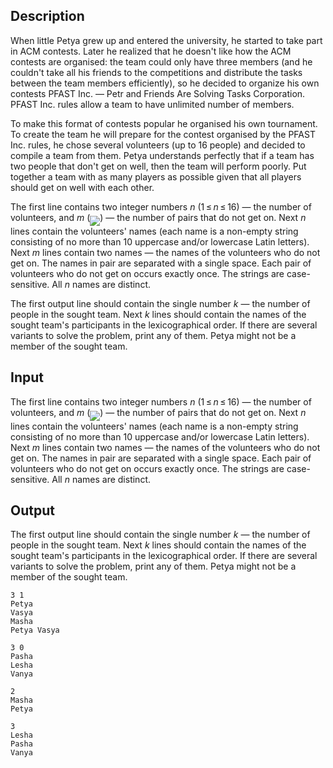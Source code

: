 ## Description

<div><p>When little Petya grew up and entered the university, he started to take part in АСМ contests. Later he realized that he doesn't like how the АСМ contests are organised: the team could only have three members (and he couldn't take all his friends to the competitions and distribute the tasks between the team members efficiently), so he decided to organize his own contests PFAST Inc. — Petr and Friends Are Solving Tasks Corporation. PFAST Inc. rules allow a team to have unlimited number of members.</p><p>To make this format of contests popular he organised his own tournament. To create the team he will prepare for the contest organised by the PFAST Inc. rules, he chose several volunteers (up to 16 people) and decided to compile a team from them. Petya understands perfectly that if a team has two people that don't get on well, then the team will perform poorly. Put together a team with as many players as possible given that all players should get on well with each other.</p></div><div class="input-specification"><p>The first line contains two integer numbers <span class="tex-span"><i>n</i></span> (<span class="tex-span">1 ≤ <i>n</i> ≤ 16</span>) — the number of volunteers, and <span class="tex-span"><i>m</i></span> (<img align="middle" class="tex-formula" src="file://KFkdkGcl.png" style="max-width: 100.0%;max-height: 100.0%;">) — the number of pairs that do not get on. Next <span class="tex-span"><i>n</i></span> lines contain the volunteers' names (each name is a non-empty string consisting of no more than 10 uppercase and/or lowercase Latin letters). Next <span class="tex-span"><i>m</i></span> lines contain two names — the names of the volunteers who do not get on. The names in pair are separated with a single space. Each pair of volunteers who do not get on occurs exactly once. The strings are case-sensitive. All <span class="tex-span"><i>n</i></span> names are distinct.</p></div><div class="output-specification"><p>The first output line should contain the single number <span class="tex-span"><i>k</i></span> — the number of people in the sought team. Next <span class="tex-span"><i>k</i></span> lines should contain the names of the sought team's participants in the lexicographical order. If there are several variants to solve the problem, print any of them. Petya might not be a member of the sought team. </p></div>

## Input

<p>The first line contains two integer numbers <span class="tex-span"><i>n</i></span> (<span class="tex-span">1 ≤ <i>n</i> ≤ 16</span>) — the number of volunteers, and <span class="tex-span"><i>m</i></span> (<img align="middle" class="tex-formula" src="file://KFkdkGcl.png" style="max-width: 100.0%;max-height: 100.0%;">) — the number of pairs that do not get on. Next <span class="tex-span"><i>n</i></span> lines contain the volunteers' names (each name is a non-empty string consisting of no more than 10 uppercase and/or lowercase Latin letters). Next <span class="tex-span"><i>m</i></span> lines contain two names — the names of the volunteers who do not get on. The names in pair are separated with a single space. Each pair of volunteers who do not get on occurs exactly once. The strings are case-sensitive. All <span class="tex-span"><i>n</i></span> names are distinct.</p>

## Output

<p>The first output line should contain the single number <span class="tex-span"><i>k</i></span> — the number of people in the sought team. Next <span class="tex-span"><i>k</i></span> lines should contain the names of the sought team's participants in the lexicographical order. If there are several variants to solve the problem, print any of them. Petya might not be a member of the sought team. </p>





```input1
3 1
Petya
Vasya
Masha
Petya Vasya

```




```input2
3 0
Pasha
Lesha
Vanya

```




```output1
2
Masha
Petya

```




```output2
3
Lesha
Pasha
Vanya

```


